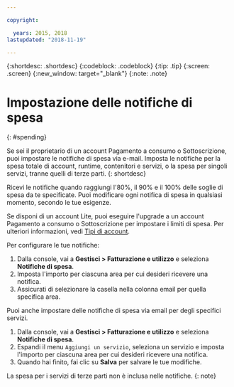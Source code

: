 ```yaml
---

copyright:

  years: 2015, 2018
lastupdated: "2018-11-19"

---
```


{:shortdesc: .shortdesc}
{:codeblock: .codeblock}
{:tip: .tip}
{:screen: .screen}
{:new_window: target="_blank"}
{:note: .note}

# Impostazione delle notifiche di spesa
{: #spending}

Se sei il proprietario di un account Pagamento a consumo o Sottoscrizione, puoi impostare le notifiche di spesa via e-mail. Imposta le notifiche per la spesa totale di account, runtime, contenitori e servizi, o la spesa per singoli servizi, tranne quelli di terze parti. 
{: shortdesc}

Ricevi le notifiche quando raggiungi l'80%, il 90% e il 100% delle soglie di spesa da te specificate. Puoi modificare ogni notifica di spesa in qualsiasi momento, secondo le tue esigenze.

Se disponi di un account Lite, puoi eseguire l'upgrade a un account Pagamento a consumo o Sottoscrizione per impostare i limiti di spesa. Per ulteriori informazioni, vedi [Tipi di account](/docs/account/index.html#accounts).

Per configurare le tue notifiche: 

1. Dalla console, vai a **Gestisci > Fatturazione e utilizzo** e seleziona **Notifiche di spesa**. 
2. Imposta l'importo per ciascuna area per cui desideri ricevere una notifica. 
3. Assicurati di selezionare la casella nella colonna email per quella specifica area. 

Puoi anche impostare delle notifiche di spesa via email per degli specifici servizi. 

1. Dalla console, vai a **Gestisci > Fatturazione e utilizzo** e seleziona **Notifiche di spesa**. 
2. Espandi il menu `Aggiungi un servizio`, seleziona un servizio e imposta l'importo per ciascuna area per cui desideri ricevere una notifica.
3. Quando hai finito, fai clic su **Salva** per salvare le tue modifiche. 

La spesa per i servizi di terze parti non è inclusa nelle notifiche.
{: note}


 
